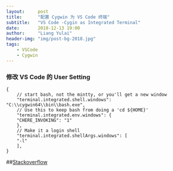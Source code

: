 ```yaml
---
layout:     post
title:      "配置 Cygwin 为 VS Code 终端"
subtitle:   "VS Code -Cygin as Integrated Terminal"
date:       2018-12-13 19:00
author:     "Liang Yulai"
header-img: "img/post-bg-2018.jpg"
tags:
    - VSCode
    - Cygwin
---
```


### 修改 VS Code 的 User Setting

```
{
    // start bash, not the mintty, or you'll get a new window
    "terminal.integrated.shell.windows": "C:\\cygwin64\\bin\\bash.exe",
    // Use this to keep bash from doing a 'cd ${HOME}'
    "terminal.integrated.env.windows": {
    "CHERE_INVOKING": "1"
    },
    // Make it a login shell
    "terminal.integrated.shellArgs.windows": [
    "-l"
    ],
}
```

##[Stackoverflow](https://stackoverflow.com/questions/46061894/vs-code-cygwin-as-integrated-terminal)